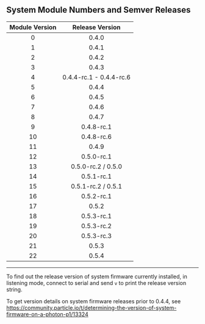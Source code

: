 ## System Module Numbers and Semver Releases

| Module Version | Release Version |
|:--------------:|:---------------:|
| 0 | 0.4.0 |
| 1 | 0.4.1 |
| 2 | 0.4.2 |
| 3 | 0.4.3 |
| 4 | 0.4.4-rc.1 - 0.4.4-rc.6 |
| 5 | 0.4.4 |
| 6 | 0.4.5 |
| 7 | 0.4.6 |
| 8 | 0.4.7 |
| 9 | 0.4.8-rc.1 |  (2nd release to MFG for Photon)
| 10 | 0.4.8-rc.6 |  (Electron MFG Release)
| 11 | 0.4.9 |
| 12 | 0.5.0-rc.1 |  (Core, Photon, P1 & Electron)
| 13 | 0.5.0-rc.2 / 0.5.0 |  (Core, Photon, P1 & Electron)
| 14 | 0.5.1-rc.1 | (Core, Photon, P1, Electron)
| 15 | 0.5.1-rc.2 / 0.5.1 | (Core, Photon, P1, Electron)
| 16 | 0.5.2-rc.1 | (Core, Photon, P1, Electron)
| 17 | 0.5.2 | (Core, Photon, P1, Electron)
| 18 | 0.5.3-rc.1 | (Core, Photon, P1, Electron)
| 19 | 0.5.3-rc.2 | (Core, Photon, P1, Electron)
| 20 | 0.5.3-rc.3 | (Core, Photon, P1, Electron)
| 21 | 0.5.3 |      (Core, Photon, P1, Electron)
| 22 | 0.5.4 |      (Core, Photon, P1, Electron)
-------------

To find out the release version of system firmware currently installed, in listening mode,
connect to serial and send `v` to print the release version string.

To get version details on system firmware releases prior to 0.4.4, see https://community.particle.io/t/determining-the-version-of-system-firmware-on-a-photon-p1/13324
